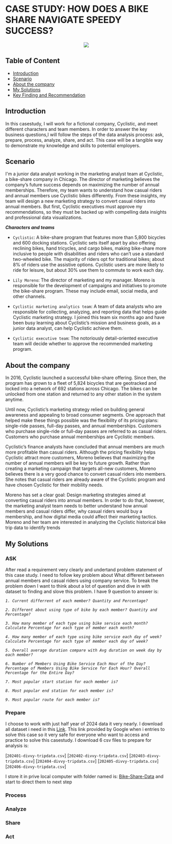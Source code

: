 # CASE STUDY: HOW DOES A BIKE SHARE NAVIGATE SPEEDY SUCCESS?

<p align="center">
  <img src="https://media.licdn.com/dms/image/C4D12AQEKvEAZhAld7Q/article-cover_image-shrink_600_2000/0/1650821003822?e=2147483647&v=beta&t=YgU5UFEs4bZtJ6lAA3-AR_4eMpvuaYbyDYuT3SaHF_U" />
</p>

## Table of Content

 - [Introduction](#introduction)
 - [Scenario](#scenario)
 - [About the company](#company)
 - [My Solutions](#solutions)
 - [Key Finding and Recommendation](#F&R)

## Introduction <a class = 'anchor' id = 'introduction'></a>

In this casestudy, I will work for a fictional company, Cyclistic, and meet different characters and team members. In order to answer the key business questions,I will follow the steps of the data analysis process: ask, prepare, process, analyze, share, and act. This case will be a tangible way to demonstrate my knowledge and skills to potential employers.

## Scenario <a class = 'anchor' id = 'scenario'></a>

I'm a junior data analyst working in the marketing analyst team at Cyclistic, a bike-share company in Chicago. The director of marketing believes the company’s future success depends on maximizing the number of annual memberships. Therefore, my team wants to understand how casual riders and annual members use Cyclistic bikes differently. From these insights, my team will design a new marketing strategy to convert casual riders into annual members. But first, Cyclistic executives must approve my recommendations, so they must be backed up with compelling data insights and professional data visualizations.

***Characters and teams***

- `Cyclistic`: A bike-share program that features more than 5,800 bicycles and 600 docking stations. Cyclistic sets itself apart by also offering reclining bikes, hand tricycles, and cargo bikes, making bike-share more inclusive to people with disabilities and riders who can’t use a standard two-wheeled bike. The majority of riders opt for traditional bikes; about 8% of riders use the assistive options. Cyclistic users are more likely to ride for leisure, but about 30% use them to commute to work each day.

- `Lily Moreno`: The director of marketing and my manager. Moreno is responsible for the development of campaigns and initiatives to promote the bike-share program. These may include email, social media, and other channels.

- `Cyclistic marketing analytics team`: A team of data analysts who are responsible for collecting, analyzing, and reporting data that helps guide Cyclistic marketing strategy. I joined this team six months ago and have been busy learning about Cyclistic’s mission and business goals, as a junior data analyst, can help Cyclistic achieve them.

- `Cyclistic executive team`: The notoriously detail-oriented executive team will decide whether to approve the recommended marketing program.

## About the company <a class = 'anchor' id = 'company'></a>

In 2016, Cyclistic launched a successful bike-share offering. Since then, the program has grown to a fleet of 5,824 bicycles that are geotracked and locked into a network of 692 stations across Chicago. The bikes can be unlocked from one station and returned to any other station in the system anytime.

Until now, Cyclistic’s marketing strategy relied on building general awareness and appealing to broad consumer segments. One approach that helped make these things possible was the flexibility of its pricing plans: single-ride passes, full-day passes, and annual memberships. Customers who purchase single-ride or full-day passes are referred to as casual riders. Customers who purchase annual memberships are Cyclistic members.

Cyclistic’s finance analysts have concluded that annual members are much more profitable than casual riders. Although the pricing flexibility helps Cyclistic attract more customers, Moreno believes that maximizing the number of annual members will be key to future growth. Rather than creating a marketing campaign that targets all-new customers, Moreno believes there is a very good chance to convert casual riders into members. She notes that casual riders are already aware of the Cyclistic program and have chosen Cyclistic for their mobility needs.

Moreno has set a clear goal: Design marketing strategies aimed at converting casual riders into annual members. In order to do that, however, the marketing analyst team needs to better understand how annual members and casual riders differ, why casual riders would buy a membership, and how digital media could affect their marketing tactics. Moreno and her team are interested in analyzing the Cyclistic historical bike trip data to identify trends

## My Solutions <a class = 'anchor' id = 'solutions'></a>

### ASK

After read a requirement very clearly and undertand problem statement of this case study. I need to follow key problem about What different between annual members and casual riders using company service. To break the problem down I want to think about a lot of question and dive in with dataset to finding and slove this problem. I have 9 question to answer is:

*`1. Current differrent of each member? Quantity and Percentage?`*

*`2. Different about using type of bike by each member? Quantity and Percentage?`*

*`3. How many member of each type using bike service each month? Calculate Percentage for each type of member each month?`*

*`4. How many member of each type using bike service each day of week? Calculate Percentage for each type of member each day of week?`*

*`5. Overall average duration compare with Avg duration on week day by each member?`*

*`6. Number of Members Using Bike Service Each Hour of the Day? Percentage of Members Using Bike Service for Each Hour? Overall Percentage for the Entire Day?`*

*`7. Most popular start station for each member is?`*

*`8. Most popular end station for each member is?`*

*`9. Most popular route for each member is?`*

### Prepare

I choose to work with just half year of 2024 data it very nearly. I download all dataset i need in this [Link](https://divvy-tripdata.s3.amazonaws.com/index.html). This link provided by Google when i entries to solve this case so it very safe for everyone who want to access and practice to solve this casestudy. I download 6 csv files to prepare for analysis is:

[`202401-divvy-tripdata.csv`]
[`202402-divvy-tripdata.csv`]
[`202403-divvy-tripdata.csv`]
[`202404-divvy-tripdata.csv`]
[`202405-divvy-tripdata.csv`]
[`202406-divvy-tripdata.csv`]

I store it in prive local computer with folder named is: [Bike-Share-Data](https://github.com/truonglearncode/Google-Google-Data-Analytics-Professional-Certificate-Capstone/tree/main/Bike-Share-Data) and start to direct them to next step

### Process
### Analyze
### Share
### Act



